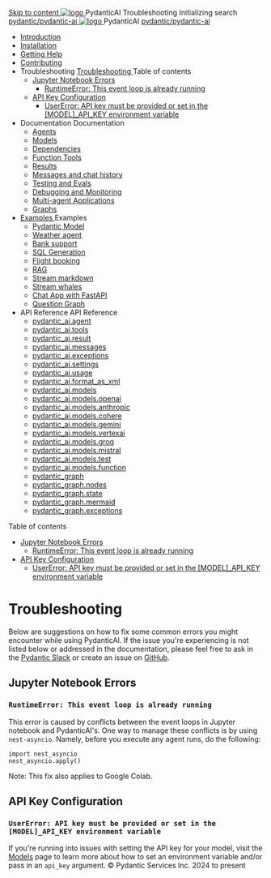 [ Skip to content ](https://ai.pydantic.dev/troubleshooting/<#troubleshooting>)
[ ![logo](https://ai.pydantic.dev/img/logo-white.svg) ](https://ai.pydantic.dev/troubleshooting/<..> "PydanticAI")
PydanticAI 
Troubleshooting 
Initializing search 
[ pydantic/pydantic-ai  ](https://ai.pydantic.dev/troubleshooting/<https:/github.com/pydantic/pydantic-ai> "Go to repository")
[ ![logo](https://ai.pydantic.dev/img/logo-white.svg) ](https://ai.pydantic.dev/troubleshooting/<..> "PydanticAI") PydanticAI 
[ pydantic/pydantic-ai  ](https://ai.pydantic.dev/troubleshooting/<https:/github.com/pydantic/pydantic-ai> "Go to repository")
  * [ Introduction  ](https://ai.pydantic.dev/troubleshooting/<..>)
  * [ Installation  ](https://ai.pydantic.dev/troubleshooting/<../install/>)
  * [ Getting Help  ](https://ai.pydantic.dev/troubleshooting/<../help/>)
  * [ Contributing  ](https://ai.pydantic.dev/troubleshooting/<../contributing/>)
  * Troubleshooting  [ Troubleshooting  ](https://ai.pydantic.dev/troubleshooting/<./>) Table of contents 
    * [ Jupyter Notebook Errors  ](https://ai.pydantic.dev/troubleshooting/<#jupyter-notebook-errors>)
      * [ RuntimeError: This event loop is already running  ](https://ai.pydantic.dev/troubleshooting/<#runtimeerror-this-event-loop-is-already-running>)
    * [ API Key Configuration  ](https://ai.pydantic.dev/troubleshooting/<#api-key-configuration>)
      * [ UserError: API key must be provided or set in the [MODEL]_API_KEY environment variable  ](https://ai.pydantic.dev/troubleshooting/<#usererror-api-key-must-be-provided-or-set-in-the-model_api_key-environment-variable>)
  * Documentation  Documentation 
    * [ Agents  ](https://ai.pydantic.dev/troubleshooting/<../agents/>)
    * [ Models  ](https://ai.pydantic.dev/troubleshooting/<../models/>)
    * [ Dependencies  ](https://ai.pydantic.dev/troubleshooting/<../dependencies/>)
    * [ Function Tools  ](https://ai.pydantic.dev/troubleshooting/<../tools/>)
    * [ Results  ](https://ai.pydantic.dev/troubleshooting/<../results/>)
    * [ Messages and chat history  ](https://ai.pydantic.dev/troubleshooting/<../message-history/>)
    * [ Testing and Evals  ](https://ai.pydantic.dev/troubleshooting/<../testing-evals/>)
    * [ Debugging and Monitoring  ](https://ai.pydantic.dev/troubleshooting/<../logfire/>)
    * [ Multi-agent Applications  ](https://ai.pydantic.dev/troubleshooting/<../multi-agent-applications/>)
    * [ Graphs  ](https://ai.pydantic.dev/troubleshooting/<../graph/>)
  * [ Examples  ](https://ai.pydantic.dev/troubleshooting/<../examples/>)
Examples 
    * [ Pydantic Model  ](https://ai.pydantic.dev/troubleshooting/<../examples/pydantic-model/>)
    * [ Weather agent  ](https://ai.pydantic.dev/troubleshooting/<../examples/weather-agent/>)
    * [ Bank support  ](https://ai.pydantic.dev/troubleshooting/<../examples/bank-support/>)
    * [ SQL Generation  ](https://ai.pydantic.dev/troubleshooting/<../examples/sql-gen/>)
    * [ Flight booking  ](https://ai.pydantic.dev/troubleshooting/<../examples/flight-booking/>)
    * [ RAG  ](https://ai.pydantic.dev/troubleshooting/<../examples/rag/>)
    * [ Stream markdown  ](https://ai.pydantic.dev/troubleshooting/<../examples/stream-markdown/>)
    * [ Stream whales  ](https://ai.pydantic.dev/troubleshooting/<../examples/stream-whales/>)
    * [ Chat App with FastAPI  ](https://ai.pydantic.dev/troubleshooting/<../examples/chat-app/>)
    * [ Question Graph  ](https://ai.pydantic.dev/troubleshooting/<../examples/question-graph/>)
  * API Reference  API Reference 
    * [ pydantic_ai.agent  ](https://ai.pydantic.dev/troubleshooting/<../api/agent/>)
    * [ pydantic_ai.tools  ](https://ai.pydantic.dev/troubleshooting/<../api/tools/>)
    * [ pydantic_ai.result  ](https://ai.pydantic.dev/troubleshooting/<../api/result/>)
    * [ pydantic_ai.messages  ](https://ai.pydantic.dev/troubleshooting/<../api/messages/>)
    * [ pydantic_ai.exceptions  ](https://ai.pydantic.dev/troubleshooting/<../api/exceptions/>)
    * [ pydantic_ai.settings  ](https://ai.pydantic.dev/troubleshooting/<../api/settings/>)
    * [ pydantic_ai.usage  ](https://ai.pydantic.dev/troubleshooting/<../api/usage/>)
    * [ pydantic_ai.format_as_xml  ](https://ai.pydantic.dev/troubleshooting/<../api/format_as_xml/>)
    * [ pydantic_ai.models  ](https://ai.pydantic.dev/troubleshooting/<../api/models/base/>)
    * [ pydantic_ai.models.openai  ](https://ai.pydantic.dev/troubleshooting/<../api/models/openai/>)
    * [ pydantic_ai.models.anthropic  ](https://ai.pydantic.dev/troubleshooting/<../api/models/anthropic/>)
    * [ pydantic_ai.models.cohere  ](https://ai.pydantic.dev/troubleshooting/<../api/models/cohere/>)
    * [ pydantic_ai.models.gemini  ](https://ai.pydantic.dev/troubleshooting/<../api/models/gemini/>)
    * [ pydantic_ai.models.vertexai  ](https://ai.pydantic.dev/troubleshooting/<../api/models/vertexai/>)
    * [ pydantic_ai.models.groq  ](https://ai.pydantic.dev/troubleshooting/<../api/models/groq/>)
    * [ pydantic_ai.models.mistral  ](https://ai.pydantic.dev/troubleshooting/<../api/models/mistral/>)
    * [ pydantic_ai.models.test  ](https://ai.pydantic.dev/troubleshooting/<../api/models/test/>)
    * [ pydantic_ai.models.function  ](https://ai.pydantic.dev/troubleshooting/<../api/models/function/>)
    * [ pydantic_graph  ](https://ai.pydantic.dev/troubleshooting/<../api/pydantic_graph/graph/>)
    * [ pydantic_graph.nodes  ](https://ai.pydantic.dev/troubleshooting/<../api/pydantic_graph/nodes/>)
    * [ pydantic_graph.state  ](https://ai.pydantic.dev/troubleshooting/<../api/pydantic_graph/state/>)
    * [ pydantic_graph.mermaid  ](https://ai.pydantic.dev/troubleshooting/<../api/pydantic_graph/mermaid/>)
    * [ pydantic_graph.exceptions  ](https://ai.pydantic.dev/troubleshooting/<../api/pydantic_graph/exceptions/>)


Table of contents 
  * [ Jupyter Notebook Errors  ](https://ai.pydantic.dev/troubleshooting/<#jupyter-notebook-errors>)
    * [ RuntimeError: This event loop is already running  ](https://ai.pydantic.dev/troubleshooting/<#runtimeerror-this-event-loop-is-already-running>)
  * [ API Key Configuration  ](https://ai.pydantic.dev/troubleshooting/<#api-key-configuration>)
    * [ UserError: API key must be provided or set in the [MODEL]_API_KEY environment variable  ](https://ai.pydantic.dev/troubleshooting/<#usererror-api-key-must-be-provided-or-set-in-the-model_api_key-environment-variable>)


# Troubleshooting
Below are suggestions on how to fix some common errors you might encounter while using PydanticAI. If the issue you're experiencing is not listed below or addressed in the documentation, please feel free to ask in the [Pydantic Slack](https://ai.pydantic.dev/troubleshooting/<../help/>) or create an issue on [GitHub](https://ai.pydantic.dev/troubleshooting/<https:/github.com/pydantic/pydantic-ai/issues>).
## Jupyter Notebook Errors
### `RuntimeError: This event loop is already running`
This error is caused by conflicts between the event loops in Jupyter notebook and PydanticAI's. One way to manage these conflicts is by using `nest-asyncio`[](https://ai.pydantic.dev/troubleshooting/<https:/pypi.org/project/nest-asyncio/>). Namely, before you execute any agent runs, do the following: 
```
import nest_asyncio
nest_asyncio.apply()

```

Note: This fix also applies to Google Colab. 
## API Key Configuration
### `UserError: API key must be provided or set in the [MODEL]_API_KEY environment variable`
If you're running into issues with setting the API key for your model, visit the [Models](https://ai.pydantic.dev/troubleshooting/<../models/>) page to learn more about how to set an environment variable and/or pass in an `api_key` argument.
© Pydantic Services Inc. 2024 to present 
